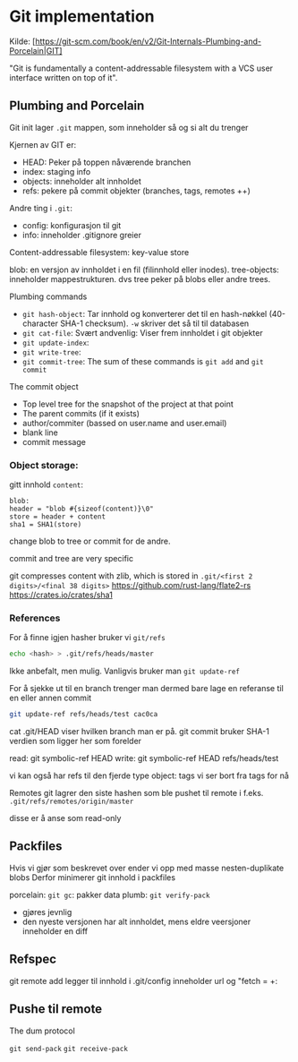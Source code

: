 # Git implementation

Kilde: [https://git-scm.com/book/en/v2/Git-Internals-Plumbing-and-Porcelain|GIT]

"Git is fundamentally a content-addressable filesystem with a VCS user interface written on top of it".


## Plumbing and Porcelain

Git init lager `.git` mappen, som inneholder så og si alt du trenger

Kjernen av GIT er:
- HEAD: Peker på toppen nåværende branchen
- index: staging info
- objects: inneholder alt innholdet
- refs: pekere på commit objekter (branches, tags, remotes ++)

Andre ting i `.git`:
- config: konfigurasjon til git
- info: inneholder .gitignore greier


Content-addressable filesystem: key-value store

blob: en versjon av innholdet i en fil (filinnhold eller inodes).
tree-objects: inneholder mappestrukturen. dvs tree peker på blobs eller andre trees.

Plumbing commands
- `git hash-object`:  Tar innhold og konverterer det til en hash-nøkkel (40-character SHA-1 checksum). 
        `-w` skriver det så til til databasen
- `git cat-file`: Svært andvenlig: Viser frem innholdet i git objekter
- `git update-index`:
- `git write-tree`:
- `git commit-tree`:
The sum of these commands is `git add` and `git commit`

The commit object
- Top level tree for the snapshot of the project at that point
- The parent commits (if it exists)
- author/commiter (bassed on user.name and user.email)
- blank line
- commit message
    
### Object storage:
gitt innhold `content`:
```
blob: 
header = "blob #{sizeof(content)}\0"
store = header + content
sha1 = SHA1(store)
```
change blob to tree or commit for de andre.

commit and tree are very specific

git compresses content with zlib, which is stored in `.git/<first 2 digits>/<final 38 digits>`
    https://github.com/rust-lang/flate2-rs
    https://crates.io/crates/sha1


### References
For å finne igjen hasher bruker vi `git/refs`

```sh
echo <hash> > .git/refs/heads/master
```
Ikke anbefalt, men mulig. Vanligvis bruker man `git update-ref`

For å sjekke ut til en branch trenger man dermed bare lage en referanse til en eller annen commit
```sh
git update-ref refs/heads/test cac0ca
```
cat .git/HEAD viser hvilken branch man er på. git commit bruker SHA-1 verdien som
ligger her som forelder

read: git symbolic-ref HEAD
write: git symbolic-ref HEAD refs/heads/test

vi kan også har refs til den fjerde type object: tags
vi ser bort fra tags for nå

Remotes
git lagrer den siste hashen som ble pushet til remote i
f.eks. `.git/refs/remotes/origin/master`

disse er å anse som read-only

## Packfiles
Hvis vi gjør som beskrevet over ender vi opp med masse nesten-duplikate blobs
Derfor minimerer git innhold i packfiles

porcelain: `git gc`: pakker data
plumb: `git verify-pack`

- gjøres jevnlig
- den nyeste versjonen har alt innholdet, mens eldre veersjoner inneholder en diff

## Refspec
git remote add legger til innhold i .git/config
inneholder url og "fetch = +<src>:<dst>

## Pushe til remote
The dum protocol

`git send-pack`
`git receive-pack`









